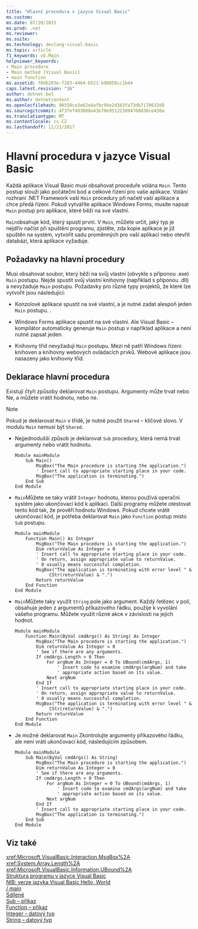 ```yaml
---
title: "Hlavní procedura v jazyce Visual Basic"
ms.custom: 
ms.date: 07/20/2015
ms.prod: .net
ms.reviewer: 
ms.suite: 
ms.technology: devlang-visual-basic
ms.topic: article
f1_keywords: vb.Main
helpviewer_keywords:
- Main procedure
- Main method [Visual Basic]
- main function
ms.assetid: f0db283e-f283-4464-b521-b90858cc1b44
caps.latest.revision: "16"
author: dotnet-bot
ms.author: dotnetcontent
ms.openlocfilehash: 90550ce3e62e4afbc94e2d383fa73db7178633d8
ms.sourcegitcommit: 4f3fef493080a43e70e951223894768d36ce430a
ms.translationtype: MT
ms.contentlocale: cs-CZ
ms.lasthandoff: 11/21/2017
---
```

# <a name="main-procedure-in-visual-basic"></a>Hlavní procedura v jazyce Visual Basic
Každá aplikace Visual Basic musí obsahovat proceduře volána `Main`. Tento postup slouží jako počáteční bod a celkové řízení pro vaše aplikace. Volání rozhraní .NET Framework vaší `Main` procedury při načetl vaší aplikace a chce předá řízení. Pokud vytváříte aplikace Windows Forms, musíte napsat `Main` postup pro aplikace, které běží na své vlastní.  
  
 `Main`obsahuje kód, který spustí první. V `Main`, můžete určit, jaký typ je nejdřív načíst při spuštění programu, zjistěte, zda kopie aplikace je již spuštěn na systém, vytvořit sadu proměnných pro vaši aplikaci nebo otevřít databázi, která aplikace vyžaduje.  
  
## <a name="requirements-for-the-main-procedure"></a>Požadavky na hlavní procedury  
 Musí obsahovat soubor, který běží na svůj vlastní (obvykle s příponou .exe) `Main` postupu. Nejde spustit svůj vlastní knihovny (například s příponou .dll) a nevyžaduje `Main` postupu. Požadavky pro různé typy projektů, že které lze vytvořit jsou následující:  
  
-   Konzolové aplikace spustit na své vlastní, a je nutné zadat alespoň jeden `Main` postupu. .  
  
-   Windows Forms aplikace spustit na své vlastní. Ale Visual Basic – kompilátor automaticky generuje `Main` postup v například aplikace a není nutné zapsat jeden.  
  
-   Knihovny tříd nevyžadují `Main` postupu. Mezi ně patří Windows řízení knihoven a knihovny webových ovládacích prvků. Webové aplikace jsou nasazeny jako knihovny tříd.  
  
## <a name="declaring-the-main-procedure"></a>Deklarace hlavní procedura  
 Existují čtyři způsoby deklarovat `Main` postupu. Argumenty může trvat nebo Ne, a můžete vrátit hodnotu, nebo ne.  
  
> [!NOTE]
>  Pokud je deklarovat `Main` v třídě, je nutné použít `Shared` – klíčové slovo. V modulu `Main` nemusí být `Shared`.  
  
-   Nejjednodušší způsob je deklarovat `Sub` procedury, která nemá trvat argumenty nebo vrátit hodnotu.  
  
    ```  
    Module mainModule  
        Sub Main()  
            MsgBox("The Main procedure is starting the application.")  
            ' Insert call to appropriate starting place in your code.  
            MsgBox("The application is terminating.")  
        End Sub  
    End Module  
    ```  
  
-   `Main`Můžete se taky vrátit `Integer` hodnotu, kterou používá operační systém jako ukončovací kód k aplikaci. Další programy můžete otestovat tento kód tak, že prověří hodnotu Windows. Pokud chcete vrátit ukončovací kód, je potřeba deklarovat `Main` jako `Function` postup místo `Sub` postupu.  
  
    ```  
    Module mainModule  
        Function Main() As Integer  
            MsgBox("The Main procedure is starting the application.")  
            Dim returnValue As Integer = 0  
            ' Insert call to appropriate starting place in your code.  
            ' On return, assign appropriate value to returnValue.  
            ' 0 usually means successful completion.  
            MsgBox("The application is terminating with error level " &  
                 CStr(returnValue) & ".")  
            Return returnValue  
        End Function  
    End Module  
    ```  
  
-   `Main`Můžete taky využít `String` pole jako argument. Každý řetězec v poli, obsahuje jeden z argumentů příkazového řádku, použije k vyvolání vašeho programu. Můžete využít různé akce v závislosti na jejich hodnot.  
  
    ```  
    Module mainModule  
        Function Main(ByVal cmdArgs() As String) As Integer  
            MsgBox("The Main procedure is starting the application.")  
            Dim returnValue As Integer = 0  
            ' See if there are any arguments.  
            If cmdArgs.Length > 0 Then  
                For argNum As Integer = 0 To UBound(cmdArgs, 1)  
                    ' Insert code to examine cmdArgs(argNum) and take  
                    ' appropriate action based on its value.  
                Next argNum  
            End If  
            ' Insert call to appropriate starting place in your code.  
            ' On return, assign appropriate value to returnValue.  
            ' 0 usually means successful completion.  
            MsgBox("The application is terminating with error level " &  
                 CStr(returnValue) & ".")  
            Return returnValue  
        End Function  
    End Module  
    ```  
  
-   Je možné deklarovat `Main` Zkontrolujte argumenty příkazového řádku, ale není vrátí ukončovací kód, následujícím způsobem.  
  
    ```  
    Module mainModule  
        Sub Main(ByVal cmdArgs() As String)  
            MsgBox("The Main procedure is starting the application.")  
            Dim returnValue As Integer = 0  
            ' See if there are any arguments.  
            If cmdArgs.Length > 0 Then  
                For argNum As Integer = 0 To UBound(cmdArgs, 1)  
                    ' Insert code to examine cmdArgs(argNum) and take  
                    ' appropriate action based on its value.  
                Next argNum  
            End If  
            ' Insert call to appropriate starting place in your code.  
            MsgBox("The application is terminating.")  
        End Sub  
    End Module  
    ```  
  
## <a name="see-also"></a>Viz také  
 <xref:Microsoft.VisualBasic.Interaction.MsgBox%2A>  
 <xref:System.Array.Length%2A>  
 <xref:Microsoft.VisualBasic.Information.UBound%2A>  
 [Struktura programu v jazyce Visual Basic](../../../visual-basic/programming-guide/program-structure/structure-of-a-visual-basic-program.md)  
 [NIB: verze jazyka Visual Basic Hello, World](http://msdn.microsoft.com/en-us/9d030b60-e148-4366-a462-69532f02294c)  
 [/ main](../../../visual-basic/reference/command-line-compiler/main.md)  
 [Sdílené](../../../visual-basic/language-reference/modifiers/shared.md)  
 [Sub – příkaz](../../../visual-basic/language-reference/statements/sub-statement.md)  
 [Function – příkaz](../../../visual-basic/language-reference/statements/function-statement.md)  
 [Integer – datový typ](../../../visual-basic/language-reference/data-types/integer-data-type.md)  
 [String – datový typ](../../../visual-basic/language-reference/data-types/string-data-type.md)
